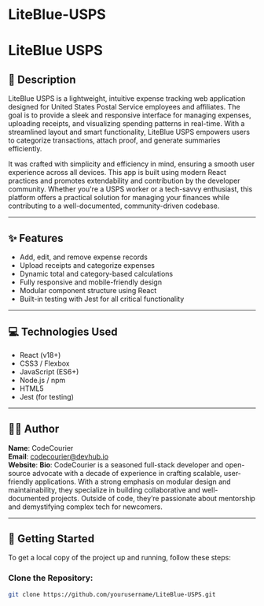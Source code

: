 # LiteBlue-USPS
# LiteBlue USPS

## 📌 Description
LiteBlue USPS is a lightweight, intuitive expense tracking web application designed for United States Postal Service employees and affiliates. The goal is to provide a sleek and responsive interface for managing expenses, uploading receipts, and visualizing spending patterns in real-time. With a streamlined layout and smart functionality, LiteBlue USPS empowers users to categorize transactions, attach proof, and generate summaries efficiently.

It was crafted with simplicity and efficiency in mind, ensuring a smooth user experience across all devices. This app is built using modern React practices and promotes extendability and contribution by the developer community. Whether you're a USPS worker or a tech-savvy enthusiast, this platform offers a practical solution for managing your finances while contributing to a well-documented, community-driven codebase.

---

## ✨ Features
- Add, edit, and remove expense records
- Upload receipts and categorize expenses
- Dynamic total and category-based calculations
- Fully responsive and mobile-friendly design
- Modular component structure using React
- Built-in testing with Jest for all critical functionality

---

## 💻 Technologies Used
- React (v18+)
- CSS3 / Flexbox
- JavaScript (ES6+)
- Node.js / npm
- HTML5
- Jest (for testing)

---

## 🧑‍💻 Author

**Name**: CodeCourier  
**Email**: codecourier@devhub.io  
**Website**: 
**Bio**: CodeCourier is a seasoned full-stack developer and open-source advocate with a decade of experience in crafting scalable, user-friendly applications. With a strong emphasis on modular design and maintainability, they specialize in building collaborative and well-documented projects. Outside of code, they’re passionate about mentorship and demystifying complex tech for newcomers.

---

## 🚀 Getting Started

To get a local copy of the project up and running, follow these steps:

### Clone the Repository:
```bash
git clone https://github.com/yourusername/LiteBlue-USPS.git
